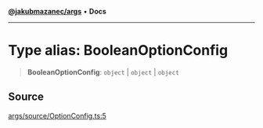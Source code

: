 [**@jakubmazanec/args**](../README.md) • **Docs**

---

# Type alias: BooleanOptionConfig

> **BooleanOptionConfig**: `object` \| `object` \| `object`

## Source

[args/source/OptionConfig.ts:5](https://github.com/jakubmazanec/js-tools/blob/45932621a19c677851f8bf60e4a28d217617972b/packages/args/source/OptionConfig.ts#L5)
